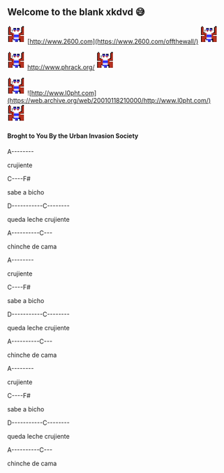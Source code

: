 ## Welcome to the blank xkdvd 😅
![](100168196.png)
[http://www.2600.com](https://www.2600.com/offthewall/)
![](100168196.png)

![](100168196.png)
http://www.phrack.org/
![](100168196.png)

![](100168196.png)
![http://www.l0pht.com](https://web.archive.org/web/20010118210000/http://www.l0pht.com/)
![](100168196.png)

#### Broght to You By the Urban Invasion Society 
A--------

crujiente

C----F#   

sabe a bicho

D-----------C--------

queda leche crujiente

A----------C---

chinche de cama


A--------

crujiente

C----F#   

sabe a bicho

D-----------C--------

queda leche crujiente

A----------C---

chinche de cama

A--------

crujiente

C----F#   

sabe a bicho

D-----------C--------

queda leche crujiente

A----------C---

chinche de cama

